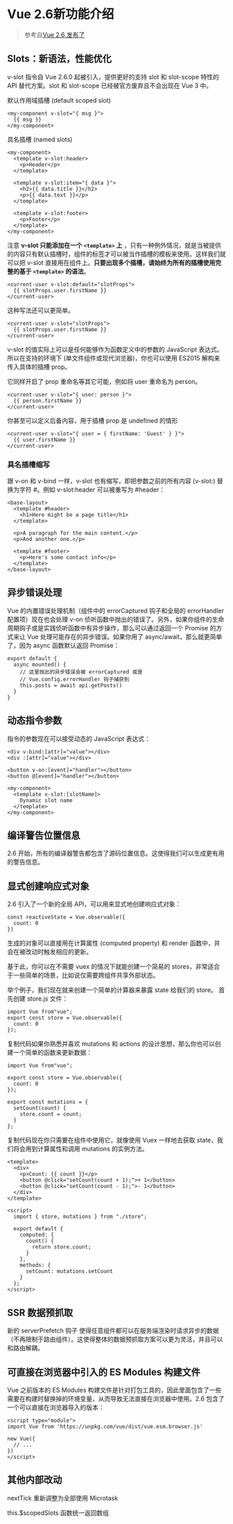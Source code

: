 # Vue 2.6新功能介绍

>参考自[Vue 2.6 发布了](https://zhuanlan.zhihu.com/p/56260917?utm_source=wechat_timeline&utm_medium=social&utm_oi=27602999836672&from=timeline&isappinstalled=0)

## Slots：新语法，性能优化

v-slot 指令自 Vue 2.6.0 起被引入，提供更好的支持 slot 和 slot-scope 特性的 API 替代方案。slot 和 slot-scope 已经被官方废弃且不会出现在 Vue 3 中。

默认作用域插槽 (default scoped slot)

```()
<my-component v-slot="{ msg }">
  {{ msg }}
</my-component>
```

具名插槽 (named slots)

```()
<my-component>
  <template v-slot:header>
    <p>Header</p>
  </template>
  
  <template v-slot:item="{ data }">
    <h2>{{ data.title }}</h2>
    <p>{{ data.text }}</p>
  </template>
  
  <template v-slot:footer>
    <p>Footer</p>
  </template>
</my-component>
```

注意 **v-slot 只能添加在一个 `<template>` 上** ，只有一种例外情况，就是当被提供的内容只有默认插槽时，组件的标签才可以被当作插槽的模板来使用。这样我们就可以把 v-slot 直接用在组件上。**只要出现多个插槽，请始终为所有的插槽使用完整的基于 `<template>` 的语法**。

```()
<current-user v-slot:default="slotProps">
  {{ slotProps.user.firstName }}
</current-user>
```

这种写法还可以更简单。

```()
<current-user v-slot="slotProps">
  {{ slotProps.user.firstName }}
</current-user>
```

v-slot 的值实际上可以是任何能够作为函数定义中的参数的 JavaScript 表达式。所以在支持的环境下 (单文件组件或现代浏览器)，你也可以使用 ES2015 解构来传入具体的插槽 prop。

它同样开启了 prop 重命名等其它可能，例如将 user 重命名为 person。

```()
<current-user v-slot="{ user: person }">
  {{ person.firstName }}
</current-user>
```

你甚至可以定义后备内容，用于插槽 prop 是 undefined 的情形

```()
<current-user v-slot="{ user = { firstName: 'Guest' } }">
  {{ user.firstName }}
</current-user>
```

### 具名插槽缩写

跟 v-on 和 v-bind 一样，v-slot 也有缩写，即把参数之前的所有内容 (v-slot:) 替换为字符 #。例如 v-slot:header 可以被重写为 #header：

```()
<base-layout>
  <template #header>
    <h1>Here might be a page title</h1>
  </template>

  <p>A paragraph for the main content.</p>
  <p>And another one.</p>

  <template #footer>
    <p>Here's some contact info</p>
  </template>
</base-layout>
```

## 异步错误处理

Vue 的内置错误处理机制（组件中的 errorCaptured 钩子和全局的 errorHandler 配置项）现在也会处理 v-on 侦听函数中抛出的错误了。另外，如果你组件的生命周期钩子或是实践侦听函数中有异步操作，那么可以通过返回一个 Promise 的方式来让 Vue 处理可能存在的异步错误。如果你用了 async/await，那么就更简单了，因为 async 函数默认返回 Promise：

```()
export default {
  async mounted() {
    // 这里抛出的异步错误会被 errorCaptured 或是
    // Vue.config.errorHandler 钩子捕获到
    this.posts = await api.getPosts()
  }
}
```

## 动态指令参数

指令的参数现在可以接受动态的 JavaScript 表达式：

```()
<div v-bind:[attr]="value"></div>
<div :[attr]="value"></div>

<button v-on:[event]="handler"></button>
<button @[event]="handler"></button>

<my-component>
  <template v-slot:[slotName]>
    Dynamic slot name
  </template>
</my-component>
```

## 编译警告位置信息

2.6 开始，所有的编译器警告都包含了源码位置信息。这使得我们可以生成更有用的警告信息。

## 显式创建响应式对象

2.6 引入了一个新的全局 API，可以用来显式地创建响应式对象：

```()
const reactiveState = Vue.observable({
  count: 0
})
```

生成的对象可以直接用在计算属性 (computed property) 和 render 函数中，并会在被改动时触发相应的更新。

基于此，你可以在不需要 vuex 的情况下就能创建一个简易的 stores，非常适合于一些简单的场景，比如说仅需要跨组件共享外部状态。

举个例子，我们现在就来创建一个简单的计算器来暴露 state 给我们的 store。
首先创建 store.js 文件：

```()
import Vue from"vue";
export const store = Vue.observable({
  count: 0
});
```

复制代码如果你熟悉并喜欢 mutations 和 actions 的设计思想，那么你也可以创建一个简单的函数来更新数据：

```()
import Vue from"vue";

export const store = Vue.observable({
  count: 0
});

export const mutations = {
  setCount(count) {
    store.count = count;
  }
};
```

复制代码现在你只需要在组件中使用它，就像使用 Vuex 一样地去获取 state，我们将会用到计算属性和调用 mutations 的实例方法。

```()
<template>
  <div>
    <p>Count: {{ count }}</p>
    <button @click="setCount(count + 1);">+ 1</button>
    <button @click="setCount(count - 1);">- 1</button>
  </div>
</template>

<script>
  import { store, mutations } from "./store";

  export default {
    computed: {
      count() {
        return store.count;
      }
    },
    methods: {
      setCount: mutations.setCount
    }
  };
</script>
```

## SSR 数据预抓取

新的 serverPrefetch 钩子 使得任意组件都可以在服务端渲染时请求异步的数据（不再限制于路由组件）。这使得整体的数据预抓取方案可以更为灵活，并且可以和路由解耦。

## 可直接在浏览器中引入的 ES Modules 构建文件

Vue 之前版本的 ES Modules 构建文件是针对打包工具的，因此里面包含了一些需要在构建时替换掉的环境变量，从而导致无法直接在浏览器中使用。2.6 包含了一个可以直接在浏览器导入的版本：

```()
<script type="module">
import Vue from 'https://unpkg.com/vue/dist/vue.esm.browser.js'
  
new Vue({
  // ...
})
</script>
```

## 其他内部改动

nextTick 重新调整为全部使用 Microtask

this.$scopedSlots 函数统一返回数组